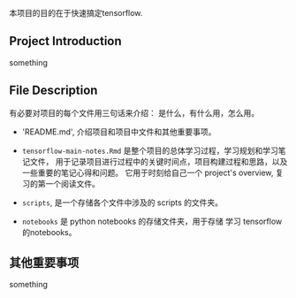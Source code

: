 
本项目的目的在于快速搞定tensorflow.

## Project Introduction

something



## File Description

有必要对项目的每个文件用三句话来介绍： 是什么，有什么用，怎么用。

- 'README.md', 介绍项目和项目中文件和其他重要事项。

- `tensorflow-main-notes.Rmd` 是整个项目的总体学习过程，学习规划和学习笔记文件，
用于记录项目进行过程中的关键时间点，项目构建过程和思路，以及一些重要的笔记心得和问题。
它用于时刻给自己一个 project's overview, 复习的第一个阅读文件。

- `scripts`, 是一个存储各个文件中涉及的 scripts 的文件夹。

- `notebooks` 是 python notebooks 的存储文件夹，用于存储 学习 tensorflow的notebooks。

## 其他重要事项

something